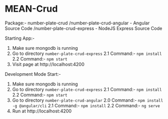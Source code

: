 # MEAN-Crud

Package:-
number-plate-crud
/number-plate-crud-angular - Angular Source Code
/number-plate-crud-express - NodeJS Express Source Code

Starting App:-
1. Make sure mongodb is running
2. Go to directory `number-plate-crud-express`
2.1 Command:- `npm install`
2.2 Command:- `npm start`
3. Visit page at http://localhost:4200

Development Mode Start:-
1. Make sure mongodb is running
2. Go to directory `number-plate-crud-express`
2.1 Command:- `npm install`
2.2 Command:- `npm start`
3. Go to directory `number-plate-crud-angular`
2.0 Command:- `npm install -g @angular/cli`
2.1 Command:- `npm install`
2.2 Command:- `ng serve`
4. Run at http://localhost:4200
